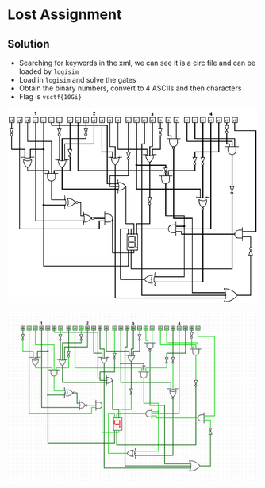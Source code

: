 # Lost Assignment

## Solution

- Searching for keywords in the xml, we can see it is a circ file and can be loaded by `logisim`
- Load in `logisim` and solve the gates
- Obtain the binary numbers, convert to 4 ASCIIs and then characters
- Flag is `vsctf{10Gi}`

![Digital circuit](./digital.png)

![Solution](./solve.png)